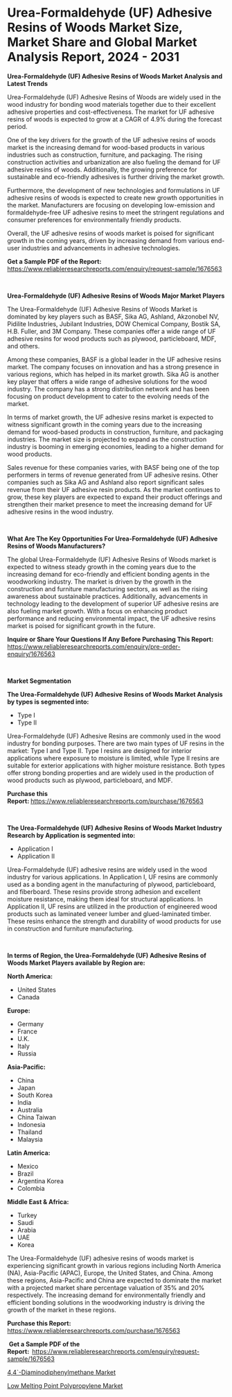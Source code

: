 <p><h1>Urea-Formaldehyde (UF) Adhesive Resins of Woods Market Size, Market Share and Global Market Analysis Report, 2024 - 2031</h1></p><p><strong>Urea-Formaldehyde (UF) Adhesive Resins of Woods Market Analysis and Latest Trends</strong></p>
<p><p>Urea-Formaldehyde (UF) Adhesive Resins of Woods are widely used in the wood industry for bonding wood materials together due to their excellent adhesive properties and cost-effectiveness. The market for UF adhesive resins of woods is expected to grow at a CAGR of 4.9% during the forecast period. </p><p>One of the key drivers for the growth of the UF adhesive resins of woods market is the increasing demand for wood-based products in various industries such as construction, furniture, and packaging. The rising construction activities and urbanization are also fueling the demand for UF adhesive resins of woods. Additionally, the growing preference for sustainable and eco-friendly adhesives is further driving the market growth.</p><p>Furthermore, the development of new technologies and formulations in UF adhesive resins of woods is expected to create new growth opportunities in the market. Manufacturers are focusing on developing low-emission and formaldehyde-free UF adhesive resins to meet the stringent regulations and consumer preferences for environmentally friendly products.</p><p>Overall, the UF adhesive resins of woods market is poised for significant growth in the coming years, driven by increasing demand from various end-user industries and advancements in adhesive technologies.</p></p>
<p><strong>Get a Sample PDF of the Report:&nbsp;</strong> <a href="https://www.reliableresearchreports.com/enquiry/request-sample/1676563">https://www.reliableresearchreports.com/enquiry/request-sample/1676563</a></p>
<p>&nbsp;</p>
<p><strong>Urea-Formaldehyde (UF) Adhesive Resins of Woods Major Market Players</strong></p>
<p><p>The Urea-Formaldehyde (UF) Adhesive Resins of Woods Market is dominated by key players such as BASF, Sika AG, Ashland, Akzonobel NV, Pidilite Industries, Jubilant Industries, DOW Chemical Company, Bostik SA, H.B. Fuller, and 3M Company. These companies offer a wide range of UF adhesive resins for wood products such as plywood, particleboard, MDF, and others.</p><p>Among these companies, BASF is a global leader in the UF adhesive resins market. The company focuses on innovation and has a strong presence in various regions, which has helped in its market growth. Sika AG is another key player that offers a wide range of adhesive solutions for the wood industry. The company has a strong distribution network and has been focusing on product development to cater to the evolving needs of the market.</p><p>In terms of market growth, the UF adhesive resins market is expected to witness significant growth in the coming years due to the increasing demand for wood-based products in construction, furniture, and packaging industries. The market size is projected to expand as the construction industry is booming in emerging economies, leading to a higher demand for wood products.</p><p>Sales revenue for these companies varies, with BASF being one of the top performers in terms of revenue generated from UF adhesive resins. Other companies such as Sika AG and Ashland also report significant sales revenue from their UF adhesive resin products. As the market continues to grow, these key players are expected to expand their product offerings and strengthen their market presence to meet the increasing demand for UF adhesive resins in the wood industry.</p></p>
<p>&nbsp;</p>
<p><strong>What Are The Key Opportunities For Urea-Formaldehyde (UF) Adhesive Resins of Woods Manufacturers?</strong></p>
<p><p>The global Urea-Formaldehyde (UF) Adhesive Resins of Woods market is expected to witness steady growth in the coming years due to the increasing demand for eco-friendly and efficient bonding agents in the woodworking industry. The market is driven by the growth in the construction and furniture manufacturing sectors, as well as the rising awareness about sustainable practices. Additionally, advancements in technology leading to the development of superior UF adhesive resins are also fueling market growth. With a focus on enhancing product performance and reducing environmental impact, the UF adhesive resins market is poised for significant growth in the future.</p></p>
<p><strong>Inquire or Share Your Questions If Any Before Purchasing This Report:</strong> <a href="https://www.reliableresearchreports.com/enquiry/pre-order-enquiry/1676563">https://www.reliableresearchreports.com/enquiry/pre-order-enquiry/1676563</a></p>
<p>&nbsp;</p>
<p><strong>Market Segmentation</strong></p>
<p><strong>The Urea-Formaldehyde (UF) Adhesive Resins of Woods Market Analysis by types is segmented into:</strong></p>
<p><ul><li>Type I</li><li>Type II</li></ul></p>
<p><p>Urea-Formaldehyde (UF) Adhesive Resins are commonly used in the wood industry for bonding purposes. There are two main types of UF resins in the market: Type I and Type II. Type I resins are designed for interior applications where exposure to moisture is limited, while Type II resins are suitable for exterior applications with higher moisture resistance. Both types offer strong bonding properties and are widely used in the production of wood products such as plywood, particleboard, and MDF.</p></p>
<p><strong>Purchase this Report:&nbsp;</strong><a href="https://www.reliableresearchreports.com/purchase/1676563">https://www.reliableresearchreports.com/purchase/1676563</a></p>
<p>&nbsp;</p>
<p><strong>The Urea-Formaldehyde (UF) Adhesive Resins of Woods Market Industry Research by Application is segmented into:</strong></p>
<p><ul><li>Application I</li><li>Application II</li></ul></p>
<p><p>Urea-Formaldehyde (UF) adhesive resins are widely used in the wood industry for various applications. In Application I, UF resins are commonly used as a bonding agent in the manufacturing of plywood, particleboard, and fiberboard. These resins provide strong adhesion and excellent moisture resistance, making them ideal for structural applications. In Application II, UF resins are utilized in the production of engineered wood products such as laminated veneer lumber and glued-laminated timber. These resins enhance the strength and durability of wood products for use in construction and furniture manufacturing.</p></p>
<p>&nbsp;</p>
<p><strong>In terms of Region, the Urea-Formaldehyde (UF) Adhesive Resins of Woods Market Players available by Region are:</strong></p>
<p>
    <p> <strong> North America: </strong>
        <ul>
            <li>United States</li>
            <li>Canada</li>
        </ul>
        </p> 
    <p> <strong> Europe: </strong>
        <ul>
            <li>Germany</li>
            <li>France</li>
            <li>U.K.</li>
            <li>Italy</li>
            <li>Russia</li>
        </ul>
        </p> 
    <p> <strong> Asia-Pacific: </strong>
        <ul>
            <li>China</li>
            <li>Japan</li>
            <li>South Korea</li>
            <li>India</li>
            <li>Australia</li>
            <li>China Taiwan</li>
            <li>Indonesia</li>
            <li>Thailand</li>
            <li>Malaysia</li>
        </ul>
        </p> 
    <p> <strong> Latin America: </strong>
        <ul>
            <li>Mexico</li>
            <li>Brazil</li>
            <li>Argentina Korea</li>
            <li>Colombia</li>
        </ul>
        </p> 
    <p> <strong> Middle East & Africa: </strong>
        <ul>
            <li>Turkey</li>
            <li>Saudi</li>
            <li>Arabia</li>
            <li>UAE</li>
            <li>Korea</li>
        </ul>
    </p>
    </p>
<p><p>The Urea-Formaldehyde (UF) adhesive resins of woods market is experiencing significant growth in various regions including North America (NA), Asia-Pacific (APAC), Europe, the United States, and China. Among these regions, Asia-Pacific and China are expected to dominate the market with a projected market share percentage valuation of 35% and 20% respectively. The increasing demand for environmentally friendly and efficient bonding solutions in the woodworking industry is driving the growth of the market in these regions.</p></p>
<p><strong>Purchase this Report: </strong><a href="https://www.reliableresearchreports.com/purchase/1676563">https://www.reliableresearchreports.com/purchase/1676563</a></p>
<p>&nbsp;<strong>Get a Sample PDF of the Report:&nbsp;&nbsp;</strong><a href="https://www.reliableresearchreports.com/enquiry/request-sample/1676563">https://www.reliableresearchreports.com/enquiry/request-sample/1676563</a></p>
<p><strong></strong></p>
<p><p><a href="https://github.com/nicholepatriciadoylenwnrjr0/Market-Research-Report-List-1/blob/main/44-diaminodiphenylmethane-market.md">4,4`-Diaminodiphenylmethane Market</a></p><p><a href="https://github.com/gamblestampleyjenny50m5sl6/Market-Research-Report-List-1/blob/main/low-melting-point-polypropylene-market.md">Low Melting Point Polypropylene Market</a></p></p>